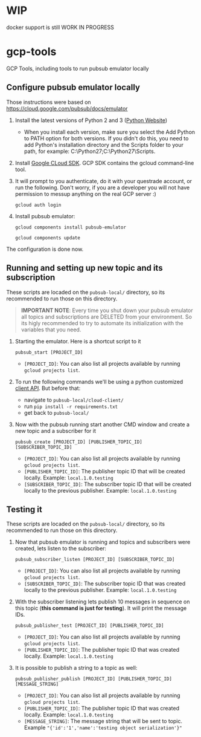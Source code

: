 # WIP
docker support is still WORK IN PROGRESS

# gcp-tools

GCP Tools, including tools to run pubsub emulator locally


## Configure pubsub emulator locally
Those instructions were based on https://cloud.google.com/pubsub/docs/emulator


1. Install the latest versions of Python 2 and 3 ([Python Website](https://www.python.org/downloads/windows/))
    - When you install each version, make sure you select the Add Python to PATH option for both versions. If you didn't do this, you need to add Python's installation directory and the Scripts folder to your path, for example: C:\Python27\;C:\Python27\Scripts\.
1. Install [Google CLoud SDK](https://cloud.google.com/sdk/docs/). GCP SDK contains the gcloud command-line tool.
1. It will prompt to you authenticate, do it with your questrade account, or run the following. Don't worry, if you are a developer you will not have permission to messup anything on the real GCP server :)

    `gcloud auth login`
1. Install pubsub emulator:

    `gcloud components install pubsub-emulator`

    `gcloud components update`

The configuration is done now.

## Running and setting up new topic and its subscription
These scripts are locaded on the `pubsub-local/` directory, so its recommended to run those on this directory.

> **IMPORTANT NOTE**: Every time you shut down your pubsub emulator all topics and subscriptions are DELETED from your environment. So its higly recommended to try to automate its initialization with the variables that you need.

1. Starting the emulator. Here is a shortcut script to it

    `pubsub_start [PROJECT_ID]`
    - `[PROJECT_ID]`: You can also list all projects available by running `gcloud projects list`.

1. To run the following commands we'll be using a python customized [client API](https://github.com/GoogleCloudPlatform/python-docs-samples/tree/master/pubsub/cloud-client). But before that:
    
    - navigate to `pubsub-local/cloud-client/`
    - run `pip install -r requirements.txt`
    - get back to `pubsub-local/`
1. Now with the pubsub running start another CMD window and create a new topic and a subscriber for it

    `pubsub_create [PROJECT_ID] [PUBLISHER_TOPIC_ID] [SUBSCRIBER_TOPIC_ID]`
    - `[PROJECT_ID]`:  You can also list all projects available by running `gcloud projects list`.
    - `[PUBLISHER_TOPIC_ID]`: The publisher topic ID that will be created locally. Example: `local.1.0.testing`
    - `[SUBSCRIBER_TOPIC_ID]`: The subscriber topic ID that will be created locally to the previous publisher. Example: `local.1.0.testing`

## Testing it
These scripts are locaded on the `pubsub-local/` directory, so its recommended to run those on this directory.

1. Now that pubsub emulator is running and topics and subscribers were created, lets listen to the subscriber:

    `pubsub_subscriber_listen [PROJECT_ID] [SUBSCRIBER_TOPIC_ID]`
    - `[PROJECT_ID]`:  You can also list all projects available by running `gcloud projects list`.
    - `[SUBSCRIBER_TOPIC_ID]`: The subscriber topic ID that was created locally to the previous publisher. Example: `local.1.0.testing`
1. With the subscriber listening lets publish 10 messages in sequence on this topic (**this command is just for testing**). It will print the message IDs.

    `pubsub_publisher_test [PROJECT_ID] [PUBLISHER_TOPIC_ID]`
    - `[PROJECT_ID]`:  You can also list all projects available by running `gcloud projects list`.
    - `[PUBLISHER_TOPIC_ID]`: The publisher topic ID that was created locally. Example: `local.1.0.testing`
1. It is possible to publish a string to a topic as well:

    `pubsub_publisher_publish [PROJECT_ID] [PUBLISHER_TOPIC_ID] [MESSAGE_STRING]`
    - `[PROJECT_ID]`:  You can also list all projects available by running `gcloud projects list`.
    - `[PUBLISHER_TOPIC_ID]`: The publisher topic ID that was created locally. Example: `local.1.0.testing`
    - `[MESSAGE_STRING]`: The message string that will be sent to topic. Example `"{'id':'1','name':'testing object serialization'}"`